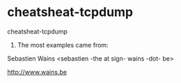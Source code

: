 cheatsheat-tcpdump
==================

cheatsheat-tcpdump

1) The most examples came from:

Sebastien Wains <sebastien -the at sign- wains -dot- be>

http://www.wains.be

